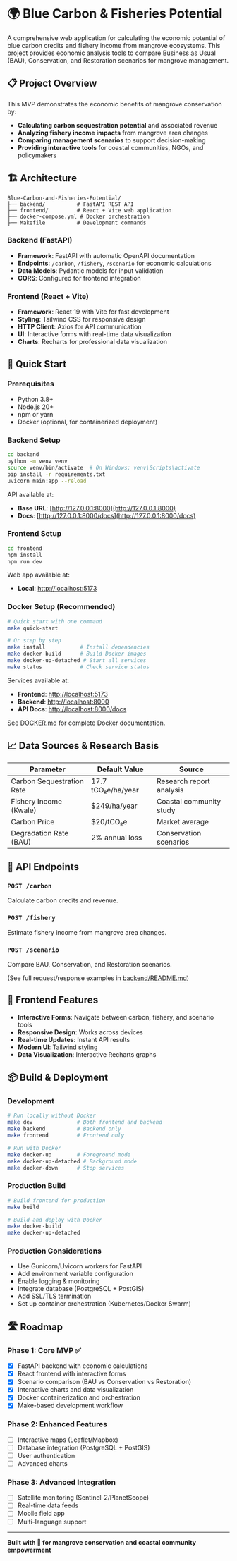# 🌍 Blue Carbon & Fisheries Potential

A comprehensive web application for calculating the economic potential of blue carbon credits and fishery income from mangrove ecosystems. This project provides economic analysis tools to compare Business as Usual (BAU), Conservation, and Restoration scenarios for mangrove management.

## 📋 Project Overview

This MVP demonstrates the economic benefits of mangrove conservation by:

* **Calculating carbon sequestration potential** and associated revenue
* **Analyzing fishery income impacts** from mangrove area changes
* **Comparing management scenarios** to support decision-making
* **Providing interactive tools** for coastal communities, NGOs, and policymakers

## 🏗️ Architecture

```
Blue-Carbon-and-Fisheries-Potential/
├── backend/          # FastAPI REST API
├── frontend/         # React + Vite web application
├── docker-compose.yml # Docker orchestration
├── Makefile          # Development commands
```

### Backend (FastAPI)

* **Framework**: FastAPI with automatic OpenAPI documentation
* **Endpoints**: `/carbon`, `/fishery`, `/scenario` for economic calculations
* **Data Models**: Pydantic models for input validation
* **CORS**: Configured for frontend integration

### Frontend (React + Vite)

* **Framework**: React 19 with Vite for fast development
* **Styling**: Tailwind CSS for responsive design
* **HTTP Client**: Axios for API communication
* **UI**: Interactive forms with real-time data visualization
* **Charts**: Recharts for professional data visualization

## 🚀 Quick Start

### Prerequisites

* Python 3.8+
* Node.js 20+
* npm or yarn
* Docker (optional, for containerized deployment)

### Backend Setup

```bash
cd backend
python -m venv venv
source venv/bin/activate  # On Windows: venv\Scripts\activate
pip install -r requirements.txt
uvicorn main:app --reload
```

API available at:

* **Base URL**: [http://127.0.0.1:8000](http://127.0.0.1:8000)
* **Docs**: [http://127.0.0.1:8000/docs](http://127.0.0.1:8000/docs)

### Frontend Setup

```bash
cd frontend
npm install
npm run dev
```

Web app available at:

* **Local**: [http://localhost:5173](http://localhost:5173)

### Docker Setup (Recommended)

```bash
# Quick start with one command
make quick-start

# Or step by step
make install           # Install dependencies
make docker-build      # Build Docker images  
make docker-up-detached # Start all services
make status            # Check service status
```

Services available at:
* **Frontend**: [http://localhost:5173](http://localhost:5173)
* **Backend**: [http://localhost:8000](http://localhost:8000)
* **API Docs**: [http://localhost:8000/docs](http://localhost:8000/docs)

See [DOCKER.md](./DOCKER.md) for complete Docker documentation.

## 📈 Data Sources & Research Basis

| Parameter                 | Default Value      | Source                   |
| ------------------------- | ------------------ | ------------------------ |
| Carbon Sequestration Rate | 17.7 tCO₂e/ha/year | Research report analysis |
| Fishery Income (Kwale)    | \$249/ha/year      | Coastal community study  |
| Carbon Price              | \$20/tCO₂e         | Market average           |
| Degradation Rate (BAU)    | 2% annual loss     | Conservation scenarios   |

## 🔧 API Endpoints

### `POST /carbon`

Calculate carbon credits and revenue.

### `POST /fishery`

Estimate fishery income from mangrove area changes.

### `POST /scenario`

Compare BAU, Conservation, and Restoration scenarios.

(See full request/response examples in [backend/README.md](backend/README.md))

## 🎨 Frontend Features

* **Interactive Forms**: Navigate between carbon, fishery, and scenario tools
* **Responsive Design**: Works across devices
* **Real-time Updates**: Instant API results
* **Modern UI**: Tailwind styling
* **Data Visualization**: Interactive Recharts graphs

## 📦 Build & Deployment

### Development

```bash
# Run locally without Docker
make dev              # Both frontend and backend
make backend          # Backend only
make frontend         # Frontend only

# Run with Docker
make docker-up        # Foreground mode
make docker-up-detached # Background mode
make docker-down      # Stop services
```

### Production Build

```bash
# Build frontend for production
make build

# Build and deploy with Docker
make docker-build
make docker-up-detached
```

### Production Considerations

* Use Gunicorn/Uvicorn workers for FastAPI
* Add environment variable configuration
* Enable logging & monitoring
* Integrate database (PostgreSQL + PostGIS)
* Add SSL/TLS termination
* Set up container orchestration (Kubernetes/Docker Swarm)

## 🛣️ Roadmap

### Phase 1: Core MVP ✅

* [x] FastAPI backend with economic calculations
* [x] React frontend with interactive forms
* [x] Scenario comparison (BAU vs Conservation vs Restoration)
* [x] Interactive charts and data visualization
* [x] Docker containerization and orchestration
* [x] Make-based development workflow

### Phase 2: Enhanced Features

* [ ] Interactive maps (Leaflet/Mapbox)
* [ ] Database integration (PostgreSQL + PostGIS)
* [ ] User authentication
* [ ] Advanced charts

### Phase 3: Advanced Integration

* [ ] Satellite monitoring (Sentinel-2/PlanetScope)
* [ ] Real-time data feeds
* [ ] Mobile field app
* [ ] Multi-language support

---

**Built with 💚 for mangrove conservation and coastal community empowerment**
